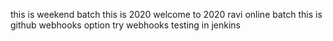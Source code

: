 

this is weekend batch
this is 2020
welcome to 2020
ravi online batch
this is github webhooks option try
 webhooks testing in jenkins
